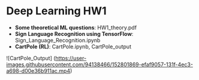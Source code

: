 # Deep Learning HW1


*   **Some theoretical ML questions**: HW1_theory.pdf
*   **Sign Language Recognition using TensorFlow**: Sign_Language_Recognition.ipynb
*   **CartPole (RL)**: CartPole.ipynb, CartPole_output

![CartPole_Output] (https://user-images.githubusercontent.com/94138466/152801869-efaf9057-131f-4ec3-a698-d00e36b911ac.mp4)
